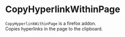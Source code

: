 # CopyHyperlinkWithinPage
`CopyHyperlinkWithinPage` is a firefox addon.  
Copies hyperlinks in the page to the clipboard.

